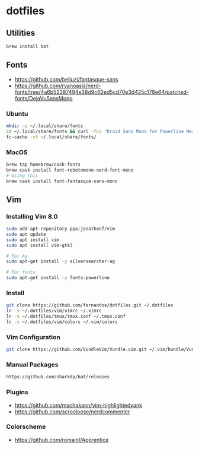 # dotfiles



## Utilities

```bash
brew install bat
```



## Fonts

- https://github.com/belluzj/fantasque-sans
- https://github.com/ryanoasis/nerd-fonts/tree/4a6b52287494e38d9c62ed5cd70e3d425c178e64/patched-fonts/DejaVuSansMono



### Ubuntu

```bash
mkdir -p ~/.local/share/fonts
cd ~/.local/share/fonts && curl -fLo "Droid Sans Mono for Powerline Nerd Font Complete.otf" https://github.com/ryanoasis/nerd-fonts/raw/master/patched-fonts/DroidSansMono/complete/Droid%20Sans%20Mono%20Nerd%20Font%20Complete.otf
fc-cache -vf ~/.local/share/fonts/
```



### MacOS

```bash
brew tap homebrew/cask-fonts
brew cask install font-robotomono-nerd-font-mono
# Using this
brew cask install font-fantasque-sans-mono
```



## Vim



### Installing Vim 8.0

```bash
sudo add-apt-repository ppa:jonathonf/vim
sudo apt update
sudo apt install vim
sudo apt install vim-gtk3

# For Ag
sudo apt-get install -y silversearcher-ag

# For fonts
sudo apt-get install -y fonts-powerline
```



### Install

```bash
git clone https://github.com/fernandoe/dotfiles.git ~/.dotfiles
ln -s ~/.dotfiles/vim/vimrc ~/.vimrc
ln -s ~/.dotfiles/tmux/tmux.conf ~/.tmux.conf
ln -s ~/.dotfiles/vim/colors ~/.vim/colors
```



### Vim Configuration

```bash
git clone https://github.com/VundleVim/Vundle.vim.git ~/.vim/bundle/Vundle.vim
```



### Manual Packages

```bash
https://github.com/sharkdp/bat/releases
```



### Plugins

- https://github.com/machakann/vim-highlightedyank
- https://github.com/scrooloose/nerdcommenter



### Colorscheme

- https://github.com/romainl/Apprentice
